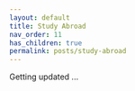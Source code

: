 ```yaml
---
layout: default
title: Study Abroad
nav_order: 11
has_children: true
permalink: posts/study-abroad
---
```


Getting updated ...
